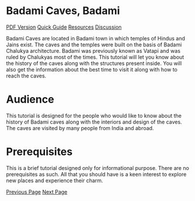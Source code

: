 # Badami Caves, Badami
[PDF Version](../badami_caves/badami_caves_pdf_version.md)
[Quick Guide](../badami_caves/badami_caves_quick_guide.md)
[Resources](../badami_caves/badami_caves_useful_resources.md)
[Discussion](../badami_caves/badami_caves_discussion.md)

Badami Caves are located in Badami town in which temples of Hindus and Jains exist. The caves and the temples were built on the basis of Badami Chalukya architecture. Badami was previously known as Vatapi and was ruled by Chalukyas most of the times. This tutorial will let you know about the history of the caves along with the structures present inside. You will also get the information about the best time to visit it along with how to reach the caves.

# Audience
This tutorial is designed for the people who would like to know about the history of Badami caves along with the interiors and design of the caves. The caves are visited by many people from India and abroad.

# Prerequisites
This is a brief tutorial designed only for informational purpose. There are no prerequisites as such. All that you should have is a keen interest to explore new places and experience their charm.


[Previous Page](../badami_caves/index.md) [Next Page](../badami_caves/badami_caves_overview.md) 
